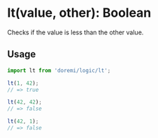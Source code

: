 # lt(value, other): Boolean

Checks if the value is less than the other value.

## Usage

```js
import lt from 'doremi/logic/lt';

lt(1, 42);
// => true

lt(42, 42);
// => false

lt(42, 1);
// => false
```

